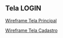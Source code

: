 ## Tela LOGIN

[Wireframe Tela Principal](https://prnt.sc/OBmbDg2Brdm4)

[Wireframe Tela Cadastro](https://prnt.sc/v0B1StTCisHu)
